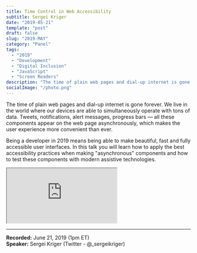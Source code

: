```yaml
---
title: Time Control in Web Accessibility
subtitle: Sergei Kriger
date: "2019-05-21"
template: "post"
draft: false
slug: "2019-MAY"
category: "Panel"
tags:
  - "2019"
  - "Development"
  - "Digital Inclusion"
  - "JavaScript"
  - "Screen Readers"
description: "The time of plain web pages and dial-up internet is gone forever. We live in the world where our devices are able to simultaneously operate with tons of data. Tweets, notifications, alert messages, progress bars — all these components appear on the web page asynchronously, which makes the user experience more convenient than ever."
socialImage: "/photo.png"
---
```

The time of plain web pages and dial-up internet is gone forever. We live in the world where our devices are able to simultaneously operate with tons of data. Tweets, notifications, alert messages, progress bars — all these components appear on the web page asynchronously, which makes the user experience more convenient than ever.

Being a developer in 2019 means being able to make beautiful, fast and fully accessible user interfaces. In this talk you will learn how to apply the best accessibility practices when making "asynchronous" components and how to test these components with modern assistive technologies.

<iframe title="Time Control in Web Accessibility - Sergei Kriger" src="https://www.youtube.com/embed/LAon5dXO8NY" allow="accelerometer; autoplay; encrypted-media; gyroscope; picture-in-picture" allowfullscreen></iframe>

-----
<b>Recorded:</b> June 21, 2019 (1pm ET)<br>
<b>Speaker:</b> Sergei Kriger (Twitter - @_sergeikriger)